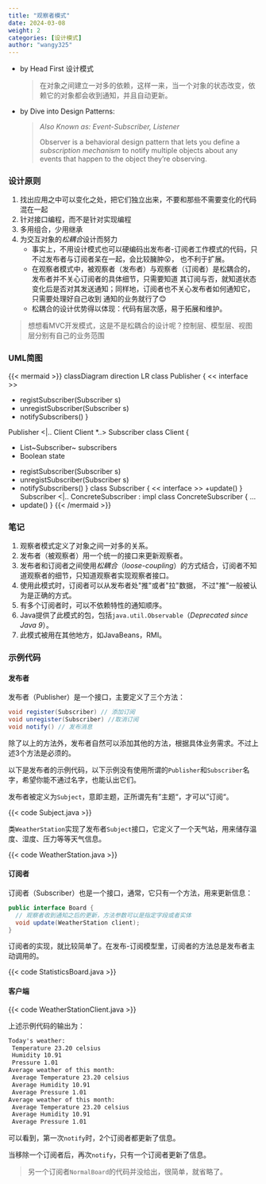 ```yaml
---
title: "观察者模式"
date: 2024-03-08
weight: 2
categories: [设计模式]
author: "wangy325"
---
```


- by Head First 设计模式
  > 在对象之间建立一对多的依赖，这样一来，当一个对象的状态改变，依赖它的对象都会收到通知，并且自动更新。
- by Dive into Design Patterns:
  > *Also Known as: Event-Subscriber, Listener*
  >
  > Observer is a behavioral design pattern that lets you define a *subscription mechanism*
    to notify multiple objects about any events that happen to the object they’re observing.

<!--more-->

### 设计原则

1. 找出应用之中可以变化之处，把它们独立出来，不要和那些不需要变化的代码混在一起
2. 针对接口编程，而不是针对实现编程
3. 多用组合，少用继承
4. 为交互对象的*松耦合*设计而努力
    - 事实上，不用设计模式也可以硬编码出发布者-订阅者工作模式的代码，只不过发布者与订阅者呆在一起，会比较臃肿😮，
    也不利于扩展。
    - 在观察者模式中，被观察者（发布者）与观察者（订阅者）是松耦合的，发布者并不关心订阅者的具体细节，只需要知道
    其订阅与否，就知道状态变化后是否对其发送通知；同样地，订阅者也不关心发布者如何通知它，只需要处理好自己收到
    通知的业务就行了😊
    - 松耦合的设计优势得以体现：代码有层次感，易于拓展和维护。

> 想想看MVC开发模式，这是不是松耦合的设计呢？控制层、模型层、视图层分别有自己的业务范围

### UML简图

{{< mermaid >}}
classDiagram
direction LR
class Publisher {
  << interface >>
  + registSubscriber(Subscriber s)
  + unregistSubscriber(Subscriber s)
  + notifySubscribers()
}

Publisher <|.. Client
Client *..> Subscriber
class Client {
  - List~Subscriber~ subscribers
  - Boolean state
  + registSubscriber(Subscriber s)
  + unregistSubscriber(Subscriber s)
  + notifySubscribers()
}
class Subscriber {
  << interface >>
  +update()
}
Subscriber <|.. ConcreteSubscriber : impl
class ConcreteSubscriber {
  ...
  + update()
}
{{< /mermaid >}}

### 笔记

1. 观察者模式定义了对象之间一对多的关系。
2. 发布者（被观察者）用一个统一的接口来更新观察者。
3. 发布者和订阅者之间使用*松耦合*（*loose-coupling*）的方式结合，订阅者不知道观察者的细节，只知道观察者实现观察者接口。
4. 使用此模式时，订阅者可以从发布者处"推"或者"拉"数据， 不过"推"一般被认为是正确的方式。
5. 有多个订阅者时，可以不依赖特性的通知顺序。
6. Java提供了此模式的包，包括`java.util.Observable`（*Deprecated since Java 9*）。
7. 此模式被用在其他地方，如JavaBeans，RMI。

### 示例代码

#### 发布者

发布者（Publisher）是一个接口，主要定义了三个方法：

```java
void register(Subscriber) // 添加订阅
void unregister(Subscriber) //取消订阅
void notify() // 发布消息
```

除了以上的方法外，发布者自然可以添加其他的方法，根据具体业务需求。不过上述3个方法是必须的。

以下是发布者的示例代码，以下示例没有使用所谓的`Publisher`和`Subscriber`名字，希望你能不通过名字，也能认出它们。

发布者被定义为`Subject`，意即主题，正所谓先有”主题“，才可以”订阅“。

{{< code Subject.java >}}

类`WeatherStation`实现了发布者`Subject`接口，它定义了一个天气站，用来储存温度、湿度、压力等等天气信息。

{{< code WeatherStation.java >}}

#### 订阅者

订阅者（Subscriber）也是一个接口，通常，它只有一个方法，用来更新信息：

```java
public interface Board {
  // 观察者收到通知之后的更新，方法参数可以是指定字段或者实体
  void update(WeatherStation client);
}
```

订阅者的实现，就比较简单了。在发布-订阅模型里，订阅者的方法总是发布者主动调用的。

{{< code StatisticsBoard.java >}}

#### 客户端

{{< code WeatherStationClient.java >}}

上述示例代码的输出为：

```cmd
Today's weather:
 Temperature 23.20 celsius
 Humidity 10.91
 Pressure 1.01
Average weather of this month:
 Average Temperature 23.20 celsius
 Average Humidity 10.91
 Average Pressure 1.01
Average weather of this month:
 Average Temperature 23.20 celsius
 Average Humidity 10.91
 Average Pressure 1.01
```

可以看到，第一次`notify`时，2个订阅者都更新了信息。

当移除一个订阅者后，再次`notify`，只有一个订阅者更新了信息。

> 另一个订阅者`NormalBoard`的代码并没给出，很简单，就省略了。
